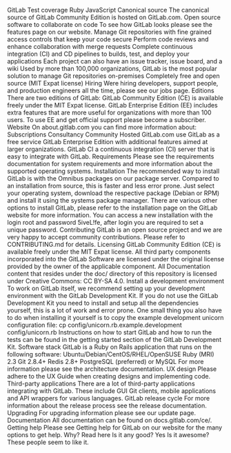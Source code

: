 GitLab Test coverage Ruby JavaScript Canonical source The canonical source of GitLab Community Edition is hosted on GitLab.com. Open source software to collaborate on code To see how GitLab looks please see the features page on our website. Manage Git repositories with fine grained access controls that keep your code secure Perform code reviews and enhance collaboration with merge requests Complete continuous integration (CI) and CD pipelines to builds, test, and deploy your applications Each project can also have an issue tracker, issue board, and a wiki Used by more than 100,000 organizations, GitLab is the most popular solution to manage Git repositories on-premises Completely free and open source (MIT Expat license) Hiring Were hiring developers, support people, and production engineers all the time, please see our jobs page. Editions There are two editions of GitLab: GitLab Community Edition (CE) is available freely under the MIT Expat license. GitLab Enterprise Edition (EE) includes extra features that are more useful for organizations with more than 100 users. To use EE and get official support please become a subscriber. Website On about.gitlab.com you can find more information about: Subscriptions Consultancy Community Hosted GitLab.com use GitLab as a free service GitLab Enterprise Edition with additional features aimed at larger organizations. GitLab CI a continuous integration (CI) server that is easy to integrate with GitLab. Requirements Please see the requirements documentation for system requirements and more information about the supported operating systems. Installation The recommended way to install GitLab is with the Omnibus packages on our package server. Compared to an installation from source, this is faster and less error prone. Just select your operating system, download the respective package (Debian or RPM) and install it using the systems package manager. There are various other options to install GitLab, please refer to the installation page on the GitLab website for more information. You can access a new installation with the login root and password 5iveL!fe, after login you are required to set a unique password. Contributing GitLab is an open source project and we are very happy to accept community contributions. Please refer to CONTRIBUTING.md for details. Licensing GitLab Community Edition (CE) is available freely under the MIT Expat license. All third party components incorporated into the GitLab Software are licensed under the original license provided by the owner of the applicable component. All Documentation content that resides under the doc/ directory of this repository is licensed under Creative Commons: CC BY-SA 4.0. Install a development environment To work on GitLab itself, we recommend setting up your development environment with the GitLab Development Kit. If you do not use the GitLab Development Kit you need to install and setup all the dependencies yourself, this is a lot of work and error prone. One small thing you also have to do when installing it yourself is to copy the example development unicorn configuration file: cp config/unicorn.rb.example.development config/unicorn.rb Instructions on how to start GitLab and how to run the tests can be found in the getting started section of the GitLab Development Kit. Software stack GitLab is a Ruby on Rails application that runs on the following software: Ubuntu/Debian/CentOS/RHEL/OpenSUSE Ruby (MRI) 2.3 Git 2.8.4+ Redis 2.8+ PostgreSQL (preferred) or MySQL For more information please see the architecture documentation. UX design Please adhere to the UX Guide when creating designs and implementing code. Third-party applications There are a lot of third-party applications integrating with GitLab. These include GUI Git clients, mobile applications and API wrappers for various languages. GitLab release cycle For more information about the release process see the release documentation. Upgrading For upgrading information please see our update page. Documentation All documentation can be found on docs.gitlab.com/ce/. Getting help Please see Getting help for GitLab on our website for the many options to get help. Why? Read here Is it any good? Yes Is it awesome? These people seem to like it.